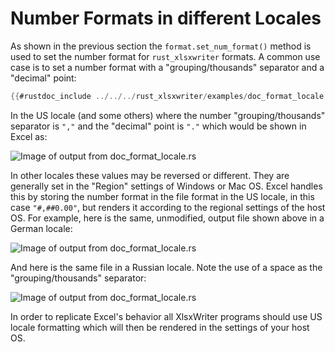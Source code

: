 # Number Formats in different Locales

As shown in the previous section the `format.set_num_format()` method is used to
set the number format for `rust_xlsxwriter` formats. A common use case is to set
a number format with a "grouping/thousands" separator and a "decimal" point:

[`format.set_num_format()`]: https://docs.rs/rust_xlsxwriter/latest/rust_xlsxwriter/struct.Format.html#method.set_num_format


```rust
{{#rustdoc_include ../../../rust_xlsxwriter/examples/doc_format_locale.rs:8:}}
```

In the US locale (and some others) where the number "grouping/thousands"
separator is `","` and the "decimal" point is `"."` which would be shown in
Excel as:

![Image of output from doc_format_locale.rs](../../images/format_currency5.png)

In other locales these values may be reversed or different. They are generally
set in the "Region" settings of Windows or Mac OS.  Excel handles this by
storing the number format in the file format in the US locale, in this case
`"#,##0.00"`, but renders it according to the regional settings of the host OS.
For example, here is the same, unmodified, output file shown above in a German
locale:

![Image of output from doc_format_locale.rs](../../images/format_currency6.png)

And here is the same file in a Russian locale. Note the use of a space as the
"grouping/thousands" separator:

![Image of output from doc_format_locale.rs](../../images/format_currency7.png)


In order to replicate Excel's behavior all XlsxWriter programs should use US
locale formatting which will then be rendered in the settings of your host OS.

